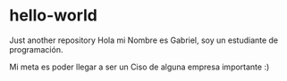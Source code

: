 # hello-world
Just another repository 
Hola mi Nombre es Gabriel, soy un estudiante de programación.

Mi meta es poder llegar a ser un Ciso de alguna empresa importante :) 

